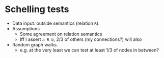 # Schelling tests

- Data input: outside semantics (relation `R`).
- Assumptions
    - Some agreement on relation semantics
    - Iff I assert `a R b`, 2/3 of others (my connections?) will also
- Random graph walks.
    - e.g. at the very least we can test at least 1/3 of nodes in between?
